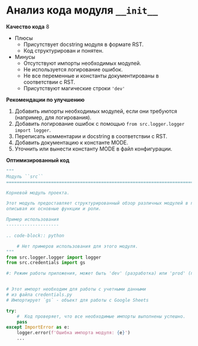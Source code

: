 # Анализ кода модуля `__init__`

**Качество кода**
8
 -  Плюсы
    - Присутствует docstring модуля в формате RST.
    - Код структурирован и понятен.
 -  Минусы
    - Отсутствуют импорты необходимых модулей.
    - Не используется логирование ошибок.
    - Не все переменные и константы документированы в соответствии с RST.
    - Присутствуют магические строки `'dev'`

**Рекомендации по улучшению**
1.  Добавить импорты необходимых модулей, если они требуются (например, для логирования).
2.  Добавить логирование ошибок с помощью `from src.logger.logger import logger`.
3.  Переписать комментарии и docstring в соответствии с RST.
4.  Добавить документацию к константе MODE.
5.  Уточнить или вынести константу MODE в файл конфигурации.

**Оптимизированный код**
```python
"""
Модуль ``src``
=========================================================================================

Корневой модуль проекта.

Этот модуль предоставляет структурированный обзор различных модулей в проекте,
описывая их основные функции и роли.

Пример использования
--------------------

.. code-block:: python

    # Нет примеров использования для этого модуля.
"""
from src.logger.logger import logger
from src.credentials import gs

#: Режим работы приложения, может быть 'dev' (разработка) или 'prod' (продакшн)


# Этот импорт необходим для работы с учетными данными
# из файла credentials.py
# Импортирует `gs` - объект для работы с Google Sheets

try:
    #  Код проверяет, что все необходимые импорты выполнены успешно.
    pass
except ImportError as e:
    logger.error(f'Ошибка импорта модуля: {e}')
    ...
```